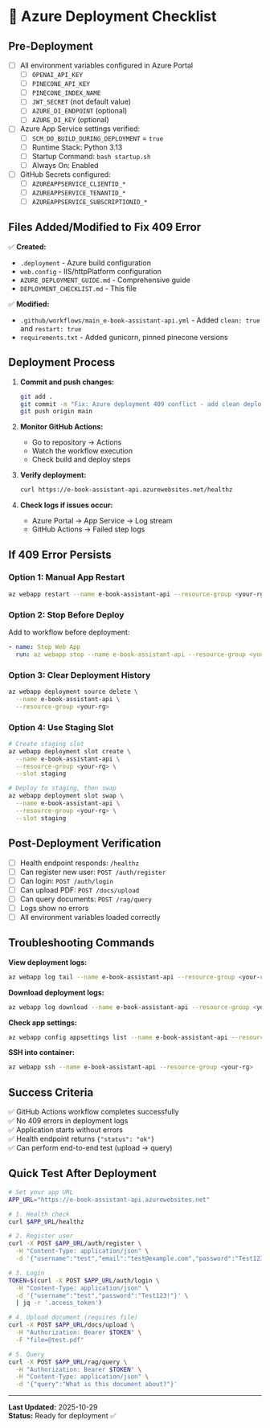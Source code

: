 # 🚀 Azure Deployment Checklist

## Pre-Deployment

- [ ] All environment variables configured in Azure Portal
  - [ ] `OPENAI_API_KEY`
  - [ ] `PINECONE_API_KEY`
  - [ ] `PINECONE_INDEX_NAME`
  - [ ] `JWT_SECRET` (not default value)
  - [ ] `AZURE_DI_ENDPOINT` (optional)
  - [ ] `AZURE_DI_KEY` (optional)
  
- [ ] Azure App Service settings verified:
  - [ ] `SCM_DO_BUILD_DURING_DEPLOYMENT` = `true`
  - [ ] Runtime Stack: Python 3.13
  - [ ] Startup Command: `bash startup.sh`
  - [ ] Always On: Enabled

- [ ] GitHub Secrets configured:
  - [ ] `AZUREAPPSERVICE_CLIENTID_*`
  - [ ] `AZUREAPPSERVICE_TENANTID_*`
  - [ ] `AZUREAPPSERVICE_SUBSCRIPTIONID_*`

## Files Added/Modified to Fix 409 Error

✅ **Created:**
- `.deployment` - Azure build configuration
- `web.config` - IIS/httpPlatform configuration  
- `AZURE_DEPLOYMENT_GUIDE.md` - Comprehensive guide
- `DEPLOYMENT_CHECKLIST.md` - This file

✅ **Modified:**
- `.github/workflows/main_e-book-assistant-api.yml` - Added `clean: true` and `restart: true`
- `requirements.txt` - Added gunicorn, pinned pinecone versions

## Deployment Process

1. **Commit and push changes:**
   ```bash
   git add .
   git commit -m "Fix: Azure deployment 409 conflict - add clean deployment"
   git push origin main
   ```

2. **Monitor GitHub Actions:**
   - Go to repository → Actions
   - Watch the workflow execution
   - Check build and deploy steps

3. **Verify deployment:**
   ```bash
   curl https://e-book-assistant-api.azurewebsites.net/healthz
   ```

4. **Check logs if issues occur:**
   - Azure Portal → App Service → Log stream
   - GitHub Actions → Failed step logs

## If 409 Error Persists

### Option 1: Manual App Restart
```bash
az webapp restart --name e-book-assistant-api --resource-group <your-rg>
```

### Option 2: Stop Before Deploy
Add to workflow before deployment:
```yaml
- name: Stop Web App
  run: az webapp stop --name e-book-assistant-api --resource-group <your-rg>
```

### Option 3: Clear Deployment History
```bash
az webapp deployment source delete \
  --name e-book-assistant-api \
  --resource-group <your-rg>
```

### Option 4: Use Staging Slot
```bash
# Create staging slot
az webapp deployment slot create \
  --name e-book-assistant-api \
  --resource-group <your-rg> \
  --slot staging

# Deploy to staging, then swap
az webapp deployment slot swap \
  --name e-book-assistant-api \
  --resource-group <your-rg> \
  --slot staging
```

## Post-Deployment Verification

- [ ] Health endpoint responds: `/healthz`
- [ ] Can register new user: `POST /auth/register`
- [ ] Can login: `POST /auth/login`
- [ ] Can upload PDF: `POST /docs/upload`
- [ ] Can query documents: `POST /rag/query`
- [ ] Logs show no errors
- [ ] All environment variables loaded correctly

## Troubleshooting Commands

**View deployment logs:**
```bash
az webapp log tail --name e-book-assistant-api --resource-group <your-rg>
```

**Download deployment logs:**
```bash
az webapp log download --name e-book-assistant-api --resource-group <your-rg>
```

**Check app settings:**
```bash
az webapp config appsettings list --name e-book-assistant-api --resource-group <your-rg>
```

**SSH into container:**
```bash
az webapp ssh --name e-book-assistant-api --resource-group <your-rg>
```

## Success Criteria

✅ GitHub Actions workflow completes successfully  
✅ No 409 errors in deployment logs  
✅ Application starts without errors  
✅ Health endpoint returns `{"status": "ok"}`  
✅ Can perform end-to-end test (upload → query)  

## Quick Test After Deployment

```bash
# Set your app URL
APP_URL="https://e-book-assistant-api.azurewebsites.net"

# 1. Health check
curl $APP_URL/healthz

# 2. Register user
curl -X POST $APP_URL/auth/register \
  -H "Content-Type: application/json" \
  -d '{"username":"test","email":"test@example.com","password":"Test123!"}'

# 3. Login
TOKEN=$(curl -X POST $APP_URL/auth/login \
  -H "Content-Type: application/json" \
  -d '{"username":"test","password":"Test123!"}' \
  | jq -r '.access_token')

# 4. Upload document (requires file)
curl -X POST $APP_URL/docs/upload \
  -H "Authorization: Bearer $TOKEN" \
  -F "file=@test.pdf"

# 5. Query
curl -X POST $APP_URL/rag/query \
  -H "Authorization: Bearer $TOKEN" \
  -H "Content-Type: application/json" \
  -d '{"query":"What is this document about?"}'
```

---

**Last Updated:** 2025-10-29  
**Status:** Ready for deployment ✅

